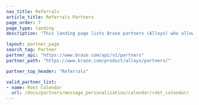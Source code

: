 ```yaml
---
nav_title: Referrals
article_title: Referrals Partners
page_order: 7
page_type: landing
description: "This landing page lists Braze partners (Alloys) who allow you to."

layout: partner_page
search_tag: Partner
partner_api: "https://www.braze.com/api/v1/partners"
partner_path: "https://www.braze.com/product/alloys/partners/"

partner_top_header: "Referrals"

valid_partner_list:
- name: Rokt Calendar
  url: /docs/partners/message_personalization/calendar/rokt_calendar/
---
```

